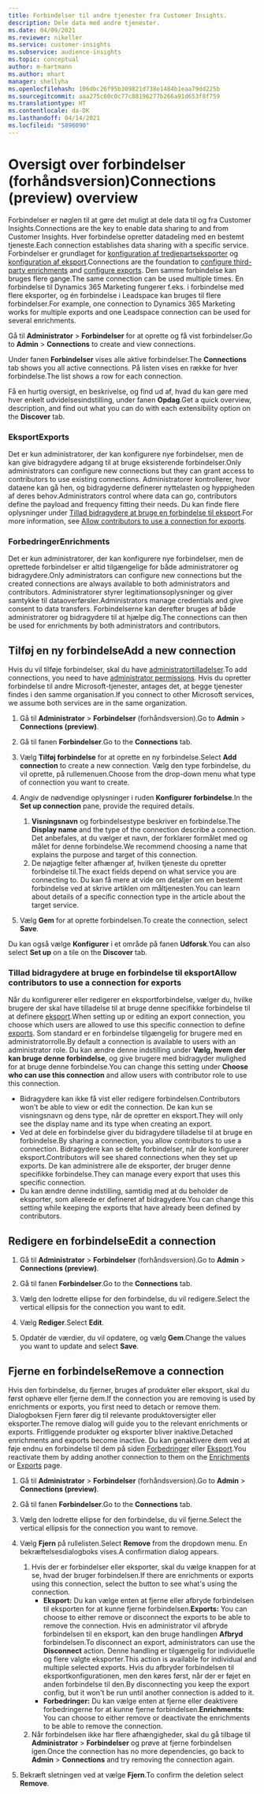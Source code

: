 ```yaml
---
title: Forbindelser til andre tjenester fra Customer Insights.
description: Dele data med andre tjenester.
ms.date: 04/09/2021
ms.reviewer: nikeller
ms.service: customer-insights
ms.subservice: audience-insights
ms.topic: conceptual
author: m-hartmann
ms.author: mhart
manager: shellyha
ms.openlocfilehash: 106dbc26f95b309821d738e1484b1eaa79dd225b
ms.sourcegitcommit: aaa275c60c0c77c88196277b266a91d653f8f759
ms.translationtype: HT
ms.contentlocale: da-DK
ms.lasthandoff: 04/14/2021
ms.locfileid: "5896090"
---
```

# <a name="connections-preview-overview"></a><span data-ttu-id="d07a6-103">Oversigt over forbindelser (forhåndsversion)</span><span class="sxs-lookup"><span data-stu-id="d07a6-103">Connections (preview) overview</span></span>

<span data-ttu-id="d07a6-104">Forbindelser er nøglen til at gøre det muligt at dele data til og fra Customer Insights.</span><span class="sxs-lookup"><span data-stu-id="d07a6-104">Connections are the key to enable data sharing to and from Customer Insights.</span></span> <span data-ttu-id="d07a6-105">Hver forbindelse opretter datadeling med en bestemt tjeneste.</span><span class="sxs-lookup"><span data-stu-id="d07a6-105">Each connection establishes data sharing with a specific service.</span></span> <span data-ttu-id="d07a6-106">Forbindelser er grundlaget for [konfiguration af tredjepartseksporter](enrichment-hub.md) og [konfiguration af eksport](export-destinations.md).</span><span class="sxs-lookup"><span data-stu-id="d07a6-106">Connections are the foundation to [configure third-party enrichments](enrichment-hub.md) and [configure exports](export-destinations.md).</span></span> <span data-ttu-id="d07a6-107">Den samme forbindelse kan bruges flere gange.</span><span class="sxs-lookup"><span data-stu-id="d07a6-107">The same connection can be used multiple times.</span></span> <span data-ttu-id="d07a6-108">En forbindelse til Dynamics 365 Marketing fungerer f.eks. i forbindelse med flere eksporter, og én forbindelse i Leadspace kan bruges til flere forbindelser.</span><span class="sxs-lookup"><span data-stu-id="d07a6-108">For example, one connection to Dynamics 365 Marketing works for multiple exports and one Leadspace connection can be used for several enrichments.</span></span>

<span data-ttu-id="d07a6-109">Gå til **Administrator** > **Forbindelser** for at oprette og få vist forbindelser.</span><span class="sxs-lookup"><span data-stu-id="d07a6-109">Go to **Admin** > **Connections** to create and view connections.</span></span>

<span data-ttu-id="d07a6-110">Under fanen **Forbindelser** vises alle aktive forbindelser.</span><span class="sxs-lookup"><span data-stu-id="d07a6-110">The **Connections** tab shows you all active connections.</span></span> <span data-ttu-id="d07a6-111">På listen vises en række for hver forbindelse.</span><span class="sxs-lookup"><span data-stu-id="d07a6-111">The list shows a row for each connection.</span></span> 

<span data-ttu-id="d07a6-112">Få en hurtig oversigt, en beskrivelse, og find ud af, hvad du kan gøre med hver enkelt udvidelsesindstilling, under fanen **Opdag**.</span><span class="sxs-lookup"><span data-stu-id="d07a6-112">Get a quick overview, description, and find out what you can do with each extensibility option on the **Discover** tab.</span></span>

### <a name="exports"></a><span data-ttu-id="d07a6-113">Eksport</span><span class="sxs-lookup"><span data-stu-id="d07a6-113">Exports</span></span>

<span data-ttu-id="d07a6-114">Det er kun administratorer, der kan konfigurere nye forbindelser, men de kan give bidragydere adgang til at bruge eksisterende forbindelser.</span><span class="sxs-lookup"><span data-stu-id="d07a6-114">Only administrators can configure new connections but they can grant access to contributors to use existing connections.</span></span> <span data-ttu-id="d07a6-115">Administratorer kontrollerer, hvor dataene kan gå hen, og bidragyderne definerer nyttelasten og hyppigheden af deres behov.</span><span class="sxs-lookup"><span data-stu-id="d07a6-115">Administrators control where data can go, contributors define the payload and frequency fitting their needs.</span></span> <span data-ttu-id="d07a6-116">Du kan finde flere oplysninger under [Tillad bidragydere at bruge en forbindelse til eksport](#allow-contributors-to-use-a-connection-for-exports).</span><span class="sxs-lookup"><span data-stu-id="d07a6-116">For more information, see [Allow contributors to use a connection for exports](#allow-contributors-to-use-a-connection-for-exports).</span></span>

### <a name="enrichments"></a><span data-ttu-id="d07a6-117">Forbedringer</span><span class="sxs-lookup"><span data-stu-id="d07a6-117">Enrichments</span></span>

<span data-ttu-id="d07a6-118">Det er kun administratorer, der kan konfigurere nye forbindelser, men de oprettede forbindelser er altid tilgængelige for både administratorer og bidragydere.</span><span class="sxs-lookup"><span data-stu-id="d07a6-118">Only administrators can configure new connections but the created connections are always available to both administrators and contributors.</span></span> <span data-ttu-id="d07a6-119">Administratorer styrer legitimationsoplysninger og giver samtykke til dataoverførsler.</span><span class="sxs-lookup"><span data-stu-id="d07a6-119">Administrators manage credentials and give consent to data transfers.</span></span> <span data-ttu-id="d07a6-120">Forbindelserne kan derefter bruges af både administratorer og bidragydere til at hjælpe dig.</span><span class="sxs-lookup"><span data-stu-id="d07a6-120">The connections can then be used for enrichments by both administrators and contributors.</span></span>

## <a name="add-a-new-connection"></a><span data-ttu-id="d07a6-121">Tilføj en ny forbindelse</span><span class="sxs-lookup"><span data-stu-id="d07a6-121">Add a new connection</span></span>

<span data-ttu-id="d07a6-122">Hvis du vil tilføje forbindelser, skal du have [administratortilladelser](permissions.md).</span><span class="sxs-lookup"><span data-stu-id="d07a6-122">To add connections, you need to have [administrator permissions](permissions.md).</span></span> <span data-ttu-id="d07a6-123">Hvis du opretter forbindelse til andre Microsoft-tjenester, antages det, at begge tjenester findes i den samme organisation.</span><span class="sxs-lookup"><span data-stu-id="d07a6-123">If you connect to other Microsoft services, we assume both services are in the same organization.</span></span>

1. <span data-ttu-id="d07a6-124">Gå til **Administrator** > **Forbindelser** (forhåndsversion).</span><span class="sxs-lookup"><span data-stu-id="d07a6-124">Go to **Admin** > **Connections (preview)**.</span></span>

1. <span data-ttu-id="d07a6-125">Gå til fanen **Forbindelser**.</span><span class="sxs-lookup"><span data-stu-id="d07a6-125">Go to the **Connections** tab.</span></span>

1. <span data-ttu-id="d07a6-126">Vælg **Tilføj forbindelse** for at oprette en ny forbindelse.</span><span class="sxs-lookup"><span data-stu-id="d07a6-126">Select **Add connection** to create a new connection.</span></span> <span data-ttu-id="d07a6-127">Vælg den type forbindelse, du vil oprette, på rullemenuen.</span><span class="sxs-lookup"><span data-stu-id="d07a6-127">Choose from the drop-down menu what type of connection you want to create.</span></span>

1. <span data-ttu-id="d07a6-128">Angiv de nødvendige oplysninger i ruden **Konfigurer forbindelse**.</span><span class="sxs-lookup"><span data-stu-id="d07a6-128">In the **Set up connection** pane, provide the required details.</span></span> 
   1. <span data-ttu-id="d07a6-129">**Visningsnavn** og forbindelsestype beskriver en forbindelse.</span><span class="sxs-lookup"><span data-stu-id="d07a6-129">The **Display name** and the type of the connection describe a connection.</span></span> <span data-ttu-id="d07a6-130">Det anbefales, at du vælger et navn, der forklarer formålet med og målet for denne forbindelse.</span><span class="sxs-lookup"><span data-stu-id="d07a6-130">We recommend choosing a name that explains the purpose and target of this connection.</span></span>
   1. <span data-ttu-id="d07a6-131">De nøjagtige felter afhænger af, hvilken tjeneste du opretter forbindelse til.</span><span class="sxs-lookup"><span data-stu-id="d07a6-131">The exact fields depend on what service you are connecting to.</span></span> <span data-ttu-id="d07a6-132">Du kan få mere at vide om detaljer om en bestemt forbindelse ved at skrive artiklen om måltjenesten.</span><span class="sxs-lookup"><span data-stu-id="d07a6-132">You can learn about details of a specific connection type in the article about the target service.</span></span>

1. <span data-ttu-id="d07a6-133">Vælg **Gem** for at oprette forbindelsen.</span><span class="sxs-lookup"><span data-stu-id="d07a6-133">To create the connection, select **Save**.</span></span>

<span data-ttu-id="d07a6-134">Du kan også vælge **Konfigurer** i et område på fanen **Udforsk**.</span><span class="sxs-lookup"><span data-stu-id="d07a6-134">You can also select **Set up** on a tile on the **Discover** tab.</span></span>

### <a name="allow-contributors-to-use-a-connection-for-exports"></a><span data-ttu-id="d07a6-135">Tillad bidragydere at bruge en forbindelse til eksport</span><span class="sxs-lookup"><span data-stu-id="d07a6-135">Allow contributors to use a connection for exports</span></span>

<span data-ttu-id="d07a6-136">Når du konfigurerer eller redigerer en eksportforbindelse, vælger du, hvilke brugere der skal have tilladelse til at bruge denne specifikke forbindelse til at definere [eksport](export-destinations.md).</span><span class="sxs-lookup"><span data-stu-id="d07a6-136">When setting up or editing an export connection, you choose which users are allowed to use this specific connection to define [exports](export-destinations.md).</span></span> <span data-ttu-id="d07a6-137">Som standard er en forbindelse tilgængelig for brugere med en administratorrolle.</span><span class="sxs-lookup"><span data-stu-id="d07a6-137">By default a connection is available to users with an administrator role.</span></span> <span data-ttu-id="d07a6-138">Du kan ændre denne indstilling under **Vælg, hvem der kan bruge denne forbindelse**, og give brugere med bidragyder mulighed for at bruge denne forbindelse.</span><span class="sxs-lookup"><span data-stu-id="d07a6-138">You can change this setting under **Choose who can use this connection** and allow users with contributor role to use this connection.</span></span>

- <span data-ttu-id="d07a6-139">Bidragydere kan ikke få vist eller redigere forbindelsen.</span><span class="sxs-lookup"><span data-stu-id="d07a6-139">Contributors won't be able to view or edit the connection.</span></span> <span data-ttu-id="d07a6-140">De kan kun se visningsnavn og dens type, når de opretter en eksport.</span><span class="sxs-lookup"><span data-stu-id="d07a6-140">They will only see the display name and its type when creating an export.</span></span>
- <span data-ttu-id="d07a6-141">Ved at dele en forbindelse giver du bidragydere tilladelse til at bruge en forbindelse.</span><span class="sxs-lookup"><span data-stu-id="d07a6-141">By sharing a connection, you allow contributors to use a connection.</span></span> <span data-ttu-id="d07a6-142">Bidragydere kan se delte forbindelser, når de konfigurerer eksport.</span><span class="sxs-lookup"><span data-stu-id="d07a6-142">Contributors will see shared connections when they set up exports.</span></span> <span data-ttu-id="d07a6-143">De kan administrere alle de eksporter, der bruger denne specifikke forbindelse.</span><span class="sxs-lookup"><span data-stu-id="d07a6-143">They can manage every export that uses this specific connection.</span></span>
- <span data-ttu-id="d07a6-144">Du kan ændre denne indstilling, samtidig med at du beholder de eksporter, som allerede er defineret af bidragydere.</span><span class="sxs-lookup"><span data-stu-id="d07a6-144">You can change this setting while keeping the exports that have already been defined by contributors.</span></span>

## <a name="edit-a-connection"></a><span data-ttu-id="d07a6-145">Redigere en forbindelse</span><span class="sxs-lookup"><span data-stu-id="d07a6-145">Edit a connection</span></span>

1. <span data-ttu-id="d07a6-146">Gå til **Administrator** > **Forbindelser** (forhåndsversion).</span><span class="sxs-lookup"><span data-stu-id="d07a6-146">Go to **Admin** > **Connections (preview)**.</span></span>

1. <span data-ttu-id="d07a6-147">Gå til fanen **Forbindelser**.</span><span class="sxs-lookup"><span data-stu-id="d07a6-147">Go to the **Connections** tab.</span></span>

1. <span data-ttu-id="d07a6-148">Vælg den lodrette ellipse for den forbindelse, du vil redigere.</span><span class="sxs-lookup"><span data-stu-id="d07a6-148">Select the vertical ellipsis for the connection you want to edit.</span></span>

1. <span data-ttu-id="d07a6-149">Vælg **Rediger**.</span><span class="sxs-lookup"><span data-stu-id="d07a6-149">Select **Edit**.</span></span>

1. <span data-ttu-id="d07a6-150">Opdatér de værdier, du vil opdatere, og vælg **Gem**.</span><span class="sxs-lookup"><span data-stu-id="d07a6-150">Change the values you want to update and select **Save**.</span></span>

## <a name="remove-a-connection"></a><span data-ttu-id="d07a6-151">Fjerne en forbindelse</span><span class="sxs-lookup"><span data-stu-id="d07a6-151">Remove a connection</span></span>

<span data-ttu-id="d07a6-152">Hvis den forbindelse, du fjerner, bruges af produkter eller eksport, skal du først ophæve eller fjerne dem.</span><span class="sxs-lookup"><span data-stu-id="d07a6-152">If the connection you are removing is used by enrichments or exports, you first need to detach or remove them.</span></span> <span data-ttu-id="d07a6-153">Dialogboksen Fjern fører dig til relevante produktoversigter eller eksporter.</span><span class="sxs-lookup"><span data-stu-id="d07a6-153">The remove dialog will guide you to the relevant enrichments or exports.</span></span> <span data-ttu-id="d07a6-154">Fritliggende produkter og eksporter bliver inaktive.</span><span class="sxs-lookup"><span data-stu-id="d07a6-154">Detached enrichments and exports become inactive.</span></span> <span data-ttu-id="d07a6-155">Du kan genaktivere dem ved at føje endnu en forbindelse til dem på siden [Forbedringer](enrichment-hub.md) eller [Eksport](export-destinations.md).</span><span class="sxs-lookup"><span data-stu-id="d07a6-155">You reactivate them by adding another connection to them on the [Enrichments](enrichment-hub.md) or [Exports](export-destinations.md) page.</span></span>

1. <span data-ttu-id="d07a6-156">Gå til **Administrator** > **Forbindelser** (forhåndsversion).</span><span class="sxs-lookup"><span data-stu-id="d07a6-156">Go to **Admin** > **Connections (preview)**.</span></span>

1. <span data-ttu-id="d07a6-157">Gå til fanen **Forbindelser**.</span><span class="sxs-lookup"><span data-stu-id="d07a6-157">Go to the **Connections** tab.</span></span>

1. <span data-ttu-id="d07a6-158">Vælg den lodrette ellipse for den forbindelse, du vil fjerne.</span><span class="sxs-lookup"><span data-stu-id="d07a6-158">Select the vertical ellipsis for the connection you want to remove.</span></span>

1. <span data-ttu-id="d07a6-159">Vælg **Fjern** på rullelisten.</span><span class="sxs-lookup"><span data-stu-id="d07a6-159">Select **Remove** from the dropdown menu.</span></span> <span data-ttu-id="d07a6-160">En bekræftelsesdialogboks vises.</span><span class="sxs-lookup"><span data-stu-id="d07a6-160">A confirmation dialog appears.</span></span>

   1. <span data-ttu-id="d07a6-161">Hvis der er forbindelser eller eksporter, skal du vælge knappen for at se, hvad der bruger forbindelsen.</span><span class="sxs-lookup"><span data-stu-id="d07a6-161">If there are enrichments or exports using this connection, select the button to see what's using the connection.</span></span>
      - <span data-ttu-id="d07a6-162">**Eksport:** Du kan vælge enten at fjerne eller afbryde forbindelsen til eksporten for at kunne fjerne forbindelsen.</span><span class="sxs-lookup"><span data-stu-id="d07a6-162">**Exports:** You can choose to either remove or disconnect the exports to be able to remove the connection.</span></span> <span data-ttu-id="d07a6-163">Hvis en administrator vil afbryde forbindelsen til en eksport, kan den bruge handlingen **Afbryd** forbindelsen.</span><span class="sxs-lookup"><span data-stu-id="d07a6-163">To disconnect an export, administrators can use the **Disconnect** action.</span></span> <span data-ttu-id="d07a6-164">Denne handling er tilgængelig for individuelle og flere valgte eksporter.</span><span class="sxs-lookup"><span data-stu-id="d07a6-164">This action is available for individual and multiple selected exports.</span></span> <span data-ttu-id="d07a6-165">Hvis du afbryder forbindelsen til eksportkonfigurationen, men den køres først, når der er føjet en anden forbindelse til den.</span><span class="sxs-lookup"><span data-stu-id="d07a6-165">By disconnecting you keep the export config, but it won't be run until another connection is added to it.</span></span>
      - <span data-ttu-id="d07a6-166">**Forbedringer:** Du kan vælge enten at fjerne eller deaktivere forbedringerne for at kunne fjerne forbindelsen.</span><span class="sxs-lookup"><span data-stu-id="d07a6-166">**Enrichments:** You can choose to either remove or deactivate the enrichments to be able to remove the connection.</span></span> 
   1. <span data-ttu-id="d07a6-167">Når forbindelsen ikke har flere afhængigheder, skal du gå tilbage til **Administrator** > **Forbindelser** og prøve at fjerne forbindelsen igen.</span><span class="sxs-lookup"><span data-stu-id="d07a6-167">Once the connection has no more dependencies, go back to **Admin** > **Connections** and try removing the connection again.</span></span>

1. <span data-ttu-id="d07a6-168">Bekræft sletningen ved at vælge **Fjern**.</span><span class="sxs-lookup"><span data-stu-id="d07a6-168">To confirm the deletion select **Remove**.</span></span>


